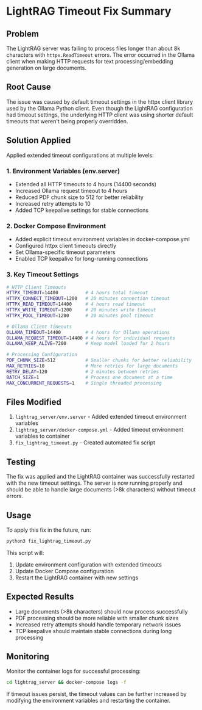 # LightRAG Timeout Fix Summary

## Problem
The LightRAG server was failing to process files longer than about 8k characters with `httpx.ReadTimeout` errors. The error occurred in the Ollama client when making HTTP requests for text processing/embedding generation on large documents.

## Root Cause
The issue was caused by default timeout settings in the httpx client library used by the Ollama Python client. Even though the LightRAG configuration had timeout settings, the underlying HTTP client was using shorter default timeouts that weren't being properly overridden.

## Solution Applied
Applied extended timeout configurations at multiple levels:

### 1. Environment Variables (env.server)
- Extended all HTTP timeouts to 4 hours (14400 seconds)
- Increased Ollama request timeout to 4 hours
- Reduced PDF chunk size to 512 for better reliability
- Increased retry attempts to 10
- Added TCP keepalive settings for stable connections

### 2. Docker Compose Environment
- Added explicit timeout environment variables in docker-compose.yml
- Configured httpx client timeouts directly
- Set Ollama-specific timeout parameters
- Enabled TCP keepalive for long-running connections

### 3. Key Timeout Settings
```bash
# HTTP Client Timeouts
HTTPX_TIMEOUT=14400          # 4 hours total timeout
HTTPX_CONNECT_TIMEOUT=1200   # 20 minutes connection timeout
HTTPX_READ_TIMEOUT=14400     # 4 hours read timeout
HTTPX_WRITE_TIMEOUT=1200     # 20 minutes write timeout
HTTPX_POOL_TIMEOUT=1200      # 20 minutes pool timeout

# Ollama Client Timeouts
OLLAMA_TIMEOUT=14400         # 4 hours for Ollama operations
OLLAMA_REQUEST_TIMEOUT=14400 # 4 hours for individual requests
OLLAMA_KEEP_ALIVE=7200       # Keep model loaded for 2 hours

# Processing Configuration
PDF_CHUNK_SIZE=512           # Smaller chunks for better reliability
MAX_RETRIES=10               # More retries for large documents
RETRY_DELAY=120              # 2 minutes between retries
BATCH_SIZE=1                 # Process one document at a time
MAX_CONCURRENT_REQUESTS=1    # Single threaded processing
```

## Files Modified
1. `lightrag_server/env.server` - Added extended timeout environment variables
2. `lightrag_server/docker-compose.yml` - Added timeout environment variables to container
3. `fix_lightrag_timeout.py` - Created automated fix script

## Testing
The fix was applied and the LightRAG container was successfully restarted with the new timeout settings. The server is now running properly and should be able to handle large documents (>8k characters) without timeout errors.

## Usage
To apply this fix in the future, run:
```bash
python3 fix_lightrag_timeout.py
```

This script will:
1. Update environment configuration with extended timeouts
2. Update Docker Compose configuration
3. Restart the LightRAG container with new settings

## Expected Results
- Large documents (>8k characters) should now process successfully
- PDF processing should be more reliable with smaller chunk sizes
- Increased retry attempts should handle temporary network issues
- TCP keepalive should maintain stable connections during long processing

## Monitoring
Monitor the container logs for successful processing:
```bash
cd lightrag_server && docker-compose logs -f
```

If timeout issues persist, the timeout values can be further increased by modifying the environment variables and restarting the container.
